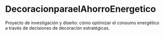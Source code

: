 # DecoracionparaelAhorroEnergetico
Proyecto de investigación y diseño: cómo optimizar el consumo energético a través de decisiones de decoración estratégicas.
